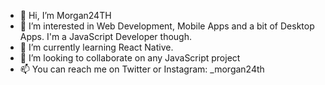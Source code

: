 - 👋 Hi, I’m Morgan24TH
- 👀 I’m interested in Web Development, Mobile Apps and a bit of Desktop Apps. I'm a JavaScript Developer though.
- 🌱 I’m currently learning React Native.
- 💞️ I’m looking to collaborate on any JavaScript project
- 📫 You can reach me on Twitter or Instagram: _morgan24th

<!---
morgan24th/morgan24th is a ✨ special ✨ repository because its `README.md` (this file) appears on your GitHub profile.
You can click the Preview link to take a look at your changes.
--->
